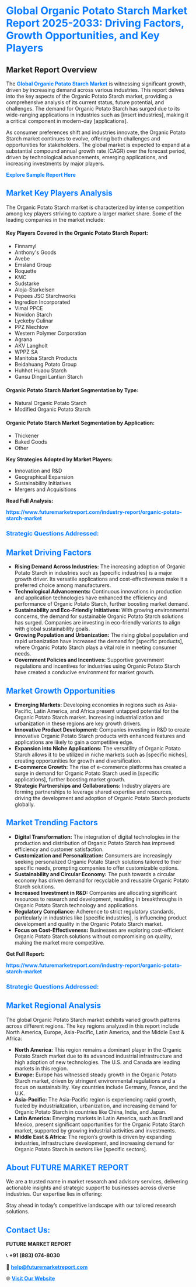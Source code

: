 <h1 style="color: #007BFF;">Global Organic Potato Starch Market Report 2025-2033: Driving Factors, Growth Opportunities, and Key Players</h1>

<section id="overview">
<h2>Market Report Overview</h2>
<p>The <a href="https://www.futuremarketreport.com/industry-report/organic-potato-starch-market" style="color: #007BFF; text-decoration: none;"><strong>Global Organic Potato Starch Market</strong></a> is witnessing significant growth, driven by increasing demand across various industries. This report delves into the key aspects of the Organic Potato Starch market, providing a comprehensive analysis of its current status, future potential, and challenges. The demand for Organic Potato Starch has surged due to its wide-ranging applications in industries such as [insert industries], making it a critical component in modern-day [applications].</p>
<p>As consumer preferences shift and industries innovate, the Organic Potato Starch market continues to evolve, offering both challenges and opportunities for stakeholders. The global market is expected to expand at a substantial compound annual growth rate (CAGR) over the forecast period, driven by technological advancements, emerging applications, and increasing investments by major players.</p>
</section>

<section id="overview">
<p><a href="https://www.futuremarketreport.com/request-sample/reportId=52126" style="color: #007BFF; text-decoration: none;"><strong>Explore Sample Report Here</strong></a></p>
</section>

<section id="key-players">
<h2 style="color: #007BFF;">Market Key Players Analysis</h2>
<p>The Organic Potato Starch market is characterized by intense competition among key players striving to capture a larger market share. Some of the leading companies in the market include:</p>
<h4>Key Players Covered in the Organic Potato Starch Report:</h4>
<ul><li>Finnamyl</li><li>Anthony&#039;s Goods</li><li>Avebe</li><li>Emsland Group</li><li>Roquette</li><li>KMC</li><li>Sudstarke</li><li>Aloja-Starkelsen</li><li>Pepees JSC Starchworks</li><li>Ingredion Incorporated</li><li>Vimal PPCE</li><li>Novidon Starch</li><li>Lyckeby Culinar</li><li>PPZ Niechlow</li><li>Western Polymer Corporation</li><li>Agrana</li><li>AKV Langholt</li><li>WPPZ SA</li><li>Manitoba Starch Products</li><li>Beidahuang Potato Group</li><li>Huhhot Huaou Starch</li><li>Gansu Dingxi Lantian Starch</li></ul>
<h4>Organic Potato Starch Market Segmentation by Type:</h4>
<ul><li>Natural Organic Potato Starch</li><li>Modified Organic Potato Starch</li></ul>

<h4>Organic Potato Starch Market Segmentation by Application:</h4>
<ul><li>Thickener</li><li>Baked Goods</li><li>Other</li></ul>
<p><strong>Key Strategies Adopted by Market Players:</strong></p>
<ul>
<li>Innovation and R&D</li>
<li>Geographical Expansion</li>
<li>Sustainability Initiatives</li>
<li>Mergers and Acquisitions</li>
</ul>
</section>

<section>
<p><strong>Read Full Analysis: </strong></p><a href="https://www.futuremarketreport.com/industry-report/organic-potato-starch-market" style="color: #007BFF; text-decoration: none;"><strong>https://www.futuremarketreport.com/industry-report/organic-potato-starch-market</strong></a>
<h3 style="color: #007BFF;">Strategic Questions Addressed:</h3>
</section>

<section id="driving-factors">
<h2 style="color: #007BFF;">Market Driving Factors</h2>
<ul>
<li><strong>Rising Demand Across Industries:</strong> The increasing adoption of Organic Potato Starch in industries such as [specific industries] is a major growth driver. Its versatile applications and cost-effectiveness make it a preferred choice among manufacturers.</li>
<li><strong>Technological Advancements:</strong> Continuous innovations in production and application technologies have enhanced the efficiency and performance of Organic Potato Starch, further boosting market demand.</li>
<li><strong>Sustainability and Eco-Friendly Initiatives:</strong> With growing environmental concerns, the demand for sustainable Organic Potato Starch solutions has surged. Companies are investing in eco-friendly variants to align with global sustainability goals.</li>
<li><strong>Growing Population and Urbanization:</strong> The rising global population and rapid urbanization have increased the demand for [specific products], where Organic Potato Starch plays a vital role in meeting consumer needs.</li>
<li><strong>Government Policies and Incentives:</strong> Supportive government regulations and incentives for industries using Organic Potato Starch have created a conducive environment for market growth.</li>
</ul>
</section>

<section id="growth-opportunities">
<h2 style="color: #007BFF;">Market Growth Opportunities</h2>
<ul>
<li><strong>Emerging Markets:</strong> Developing economies in regions such as Asia-Pacific, Latin America, and Africa present untapped potential for the Organic Potato Starch market. Increasing industrialization and urbanization in these regions are key growth drivers.</li>
<li><strong>Innovative Product Development:</strong> Companies investing in R&D to create innovative Organic Potato Starch products with enhanced features and applications are likely to gain a competitive edge.</li>
<li><strong>Expansion into Niche Applications:</strong> The versatility of Organic Potato Starch allows it to be utilized in niche markets such as [specific niches], creating opportunities for growth and diversification.</li>
<li><strong>E-commerce Growth:</strong> The rise of e-commerce platforms has created a surge in demand for Organic Potato Starch used in [specific applications], further boosting market growth.</li>
<li><strong>Strategic Partnerships and Collaborations:</strong> Industry players are forming partnerships to leverage shared expertise and resources, driving the development and adoption of Organic Potato Starch products globally.</li>
</ul>
</section>

<section id="trending-factors">
<h2 style="color: #007BFF;">Market Trending Factors</h2>
<ul>
<li><strong>Digital Transformation:</strong> The integration of digital technologies in the production and distribution of Organic Potato Starch has improved efficiency and customer satisfaction.</li>
<li><strong>Customization and Personalization:</strong> Consumers are increasingly seeking personalized Organic Potato Starch solutions tailored to their specific needs, prompting companies to offer customizable options.</li>
<li><strong>Sustainability and Circular Economy:</strong> The push towards a circular economy has driven demand for recyclable and reusable Organic Potato Starch solutions.</li>
<li><strong>Increased Investment in R&D:</strong> Companies are allocating significant resources to research and development, resulting in breakthroughs in Organic Potato Starch technology and applications.</li>
<li><strong>Regulatory Compliance:</strong> Adherence to strict regulatory standards, particularly in industries like [specific industries], is influencing product development and quality in the Organic Potato Starch market.</li>
<li><strong>Focus on Cost-Effectiveness:</strong> Businesses are exploring cost-efficient Organic Potato Starch solutions without compromising on quality, making the market more competitive.</li>
</ul>
</section>

<section>
<p><strong>Get Full Report: </strong></p><a href="https://www.futuremarketreport.com/industry-report/organic-potato-starch-market" style="color: #007BFF; text-decoration: none;"><strong>https://www.futuremarketreport.com/industry-report/organic-potato-starch-market</strong></a>
<h3 style="color: #007BFF;">Strategic Questions Addressed:</h3>
</section>


<section id="regional-analysis">
<h2 style="color: #007BFF;">Market Regional Analysis</h2>
<p>The global Organic Potato Starch market exhibits varied growth patterns across different regions. The key regions analyzed in this report include North America, Europe, Asia-Pacific, Latin America, and the Middle East & Africa:</p>
<ul>
<li><strong>North America:</strong> This region remains a dominant player in the Organic Potato Starch market due to its advanced industrial infrastructure and high adoption of new technologies. The U.S. and Canada are leading markets in this region.</li>
<li><strong>Europe:</strong> Europe has witnessed steady growth in the Organic Potato Starch market, driven by stringent environmental regulations and a focus on sustainability. Key countries include Germany, France, and the U.K.</li>
<li><strong>Asia-Pacific:</strong> The Asia-Pacific region is experiencing rapid growth, fueled by industrialization, urbanization, and increasing demand for Organic Potato Starch in countries like China, India, and Japan.</li>
<li><strong>Latin America:</strong> Emerging markets in Latin America, such as Brazil and Mexico, present significant opportunities for the Organic Potato Starch market, supported by growing industrial activities and investments.</li>
<li><strong>Middle East & Africa:</strong> The region’s growth is driven by expanding industries, infrastructure development, and increasing demand for Organic Potato Starch in sectors like [specific sectors].</li>
</ul>
</section>

<footer>
<h2 style="color: #007BFF;">About FUTURE MARKET REPORT</h2>
<p>We are a trusted name in market research and advisory services, delivering actionable insights and strategic support to businesses across diverse industries. Our expertise lies in offering:</p>

<p>Stay ahead in today’s competitive landscape with our tailored research solutions.</p>

<h2 style="color: #007BFF;">Contact Us:</h2>
<p><strong>FUTURE MARKET REPORT</strong></p>
<p>📞 <strong>+91 (883) 074-8030</strong></p>
<p>📧 <strong><a href="mailto:help@futuremarketreport.com" style="color: #007BFF;">help@futuremarketreport.com</a></strong></p>
<p>🌐 <strong><a href="https://www.futuremarketreport.com/" style="color: #007BFF;">Visit Our Website</a></strong></p>
</footer>